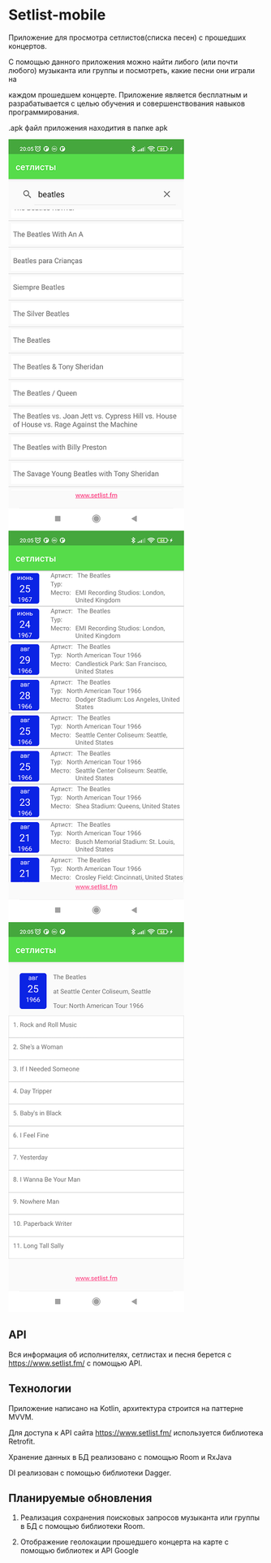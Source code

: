 Setlist-mobile
===============

Приложение для просмотра сетлистов(списка песен) с прошедших концертов. 

С помощью данного приложения можно найти либого (или почти любого) музыканта или группы и посмотреть, какие песни они играли на 

каждом прошедшем концерте. Приложение является бесплатным и разрабатывается с целью обучения и совершенствования навыков программирования.

.apk файл приложения находития в папке apk

![](images/example_1.png) 
![](images/example_2.png) 
![](images/example_3.png)



API
-----

Вся информация об исполнителях, сетлистах и песня берется c https://www.setlist.fm/ с помощью API. 


Технологии
-----------

Приложение написано на Kotlin, архитектура строится на паттерне MVVM. 

Для доступа к API сайта https://www.setlist.fm/ используется библиотека Retrofit.

Хранение данных в БД реализовано с помощью Room и RxJava

DI реализован с помощью библиотеки Dagger.


Планируемые обновления
-------------------------

1. Реализация сохранения поисковых запросов музыканта или группы в БД с помощью библиотеки Room.

2. Отображение геолокации прошедшего концерта на карте с помощью библиотек и API Google